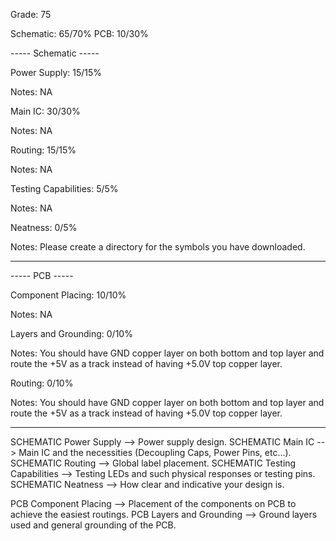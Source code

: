 Grade: 75

Schematic: 65/70%
PCB: 10/30%



----- Schematic -----

Power Supply: 15/15%

Notes: NA


Main IC: 30/30%

Notes: NA


Routing: 15/15%

Notes: NA


Testing Capabilities: 5/5%

Notes: NA


Neatness: 0/5%

Notes: Please create a directory for the symbols you have downloaded.

--------------------


----- PCB -----

Component Placing: 10/10%

Notes: NA


Layers and Grounding: 0/10%

Notes: You should have GND copper layer on both bottom and top layer and route the +5V as a track instead of having +5.0V top copper layer.


Routing: 0/10%

Notes: You should have GND copper layer on both bottom and top layer and route the +5V as a track instead of having +5.0V top copper layer.

--------------------


SCHEMATIC Power Supply --> Power supply design.
SCHEMATIC Main IC --> Main IC and the necessities (Decoupling Caps, Power Pins, etc...).
SCHEMATIC Routing --> Global label placement.
SCHEMATIC Testing Capabilities --> Testing LEDs and such physical responses or testing pins.
SCHEMATIC Neatness --> How clear and indicative your design is.

PCB Component Placing --> Placement of the components on PCB to achieve the easiest routings.
PCB Layers and Grounding --> Ground layers used and general grounding of the PCB.
